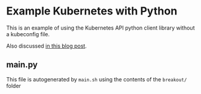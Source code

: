 # Example Kubernetes with Python

This is an example of using the Kubernetes API python client library without a
kubeconfig file.

Also discussed [in this blog post](https://www.analogous.dev/blog/using-the-kubernetes-python-client-with-aws/).

## main.py

This file is autogenerated by `main.sh` using the contents of the `breakout/` folder
